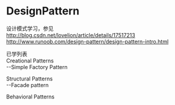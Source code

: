 # DesignPattern
设计模式学习，参见  
http://blog.csdn.net/lovelion/article/details/17517213  
http://www.runoob.com/design-pattern/design-pattern-intro.html

已学列表  
Creational Patterns  
--Simple Factory Pattern  

Structural Patterns  
--Facade pattern  

Behavioral Patterns

